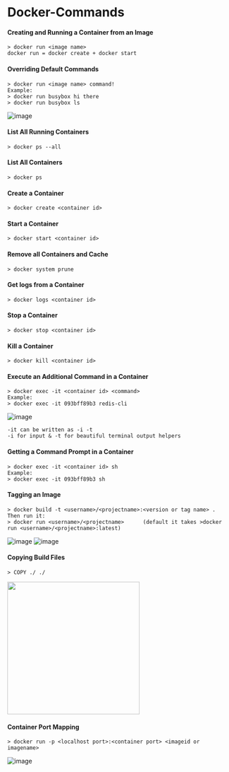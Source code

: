 # Docker-Commands

#### Creating and Running a Container from an Image
```
> docker run <image name>
docker run = docker create + docker start
```
#### Overriding Default Commands
```
> docker run <image name> command!
Example:
> docker run busybox hi there
> docker run busybox ls
```
![image](https://user-images.githubusercontent.com/58620359/171022539-fee431f6-6fd6-40af-9273-47f7900834ce.png)
#### List All Running Containers
```
> docker ps --all
```
#### List All Containers
```
> docker ps
```
#### Create a Container
```
> docker create <container id>
```
#### Start a Container
```
> docker start <container id>
```
#### Remove all Containers and Cache
```
> docker system prune
```
#### Get logs from a Container
```
> docker logs <container id>
```
#### Stop a Container
```
> docker stop <container id>
```
#### Kill a Container
```
> docker kill <container id>
```
#### Execute an Additional Command in a Container
```
> docker exec -it <container id> <command>
Example:
> docker exec -it 093bff89b3 redis-cli
```
![image](https://user-images.githubusercontent.com/58620359/171027516-1913dd60-2c13-4687-ba38-771ed19ea980.png)
```
-it can be written as -i -t
-i for input & -t for beautiful terminal output helpers
```
#### Getting a Command Prompt in a Container
```
> docker exec -it <container id> sh
Example:
> docker exec -it 093bff89b3 sh
```
#### Tagging an Image
```
> docker build -t <username>/<projectname>:<version or tag name> .
Then run it:
> docker run <username>/<projectname>      (default it takes >docker run <username>/<projectname>:latest)
```
![image](https://user-images.githubusercontent.com/58620359/171043547-fc2868ac-ae00-4596-8c8f-767d45e383ac.png)
![image](https://user-images.githubusercontent.com/58620359/171042851-836885a6-6db6-4a47-be77-7e26a6d0de1e.png)
#### Copying Build Files
```
> COPY ./ ./
```
<img src="https://user-images.githubusercontent.com/58620359/171051515-c02a2c0d-8b9e-461b-8ada-6e1595df7090.png" height="300">

#### Container Port Mapping
```
> docker run -p <localhost port>:<container port> <imageid or imagename>
```
![image](https://user-images.githubusercontent.com/58620359/171052747-99a73733-dcb8-4eb4-b653-26ab340e602c.png)







